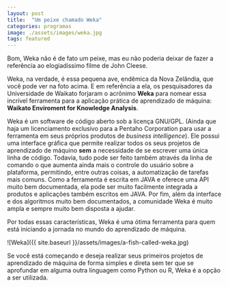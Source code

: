 ```yaml
---
layout: post
title:  "Um peixe chamado Weka"
categories: programas
image: ./assets/images/weka.jpg
tags: featured
---
```

Bom, Weka não é de fato um peixe, mas eu não poderia deixar de fazer a referência ao elogiadíssimo filme de John Cleese.

Weka, na verdade, é essa pequena ave, endêmica da Nova Zelândia, que você pode ver na foto acima. E em referência a ela, os pesquisadores da Universidade de Waikato forjaram o acrônimo **Weka** para nomear essa incrível ferramenta para a aplicação prática de aprendizado de máquina: **Waikato Enviroment for Knowledge Analysis**.

Weka é um software de código aberto sob a licença GNU/GPL. (Ainda que haja um licenciamento exclusivo para a Pentaho Corporation para usar a ferramenta em seus próprios produtos de *business intelligence*). Ele possui uma interface gráfica que permite realizar todos os seus projetos de aprendizado de máquino **sem** a necessidade de se escrever uma única linha de código. Todavia, tudo pode ser feito também através da linha de comando o que aumenta ainda mais o controle do usuário sobre a plataforma, permitindo, entre outras coisas, a automatização de tarefas mais comuns. Como a ferramenta é escrita em JAVA e oferece uma API muito bem documentada, ela pode ser muito facilmente integrada a produtos e aplicações também escritos em JAVA. Por fim, além da interface e dos algoritmos muito bem documentados, a comunidade Weka é muito ampla e sempre muito bem disposta a ajudar.

Por todas essas características, Weka é uma ótima ferramenta para quem está iniciando a jornada no mundo do aprendizado de máquina.

![Weka]({{ site.baseurl }}/assets/images/a-fish-called-weka.jpg)

Se você está começando e deseja realizar seus primeiros projetos de aprendizado de máquina de forma simples e direta sem ter que se aprofundar em alguma outra linguagem como Python ou R, Weka é a opção a ser utilizada.